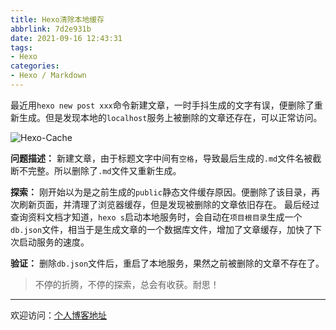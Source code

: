 ```yaml
---
title: Hexo清除本地缓存
abbrlink: 7d2e931b
date: 2021-09-16 12:43:31
tags:
- Hexo
categories:
- Hexo / Markdown
---
```


最近用`hexo new post xxx`命令新建文章，一时手抖生成的文字有误，便删除了重新生成。但是发现本地的`localhost`服务上被删除的文章还存在，可以正常访问。

![Hexo-Cache](https://tiven.cn/static/img/img-hexo-cache-2Fbpxdf7e--cOX3OYxQlM.jpg)

<!-- more -->

**问题描述：** 新建文章，由于标题文字中间有`空格`，导致最后生成的`.md`文件名被截断不完整。所以删除了`.md`文件又重新生成。

**探索：** 刚开始以为是之前生成的`public`静态文件缓存原因。便删除了该目录，再次刷新页面，并清理了浏览器缓存，但是发现被删除的文章依旧存在。
最后经过查询资料文档才知道，`hexo s`启动本地服务时，会自动在`项目根目录`生成一个`db.json`文件，相当于是生成文章的一个数据库文件，增加了文章缓存，加快了下次启动服务的速度。

**验证：** 删除`db.json`文件后，重启了本地服务，果然之前被删除的文章不存在了。

>不停的折腾，不停的探索，总会有收获。耐思！

---

欢迎访问：[个人博客地址](https://tiven.cn/p/7d2e931b/ "天問博客")

